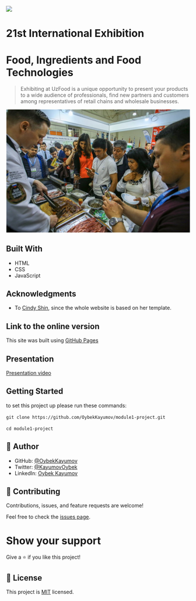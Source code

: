![](https://img.shields.io/badge/Microverse-blueviolet)

# 21st International Exhibition
# Food, Ingredients and Food Technologies

> Exhibiting at UzFood is a unique opportunity to present your products to a wide audience of professionals, find new partners and customers among representatives of retail chains and wholesale businesses.

![app-screenshot](./images/project.png)

## Built With

- HTML
- CSS
- JavaScript

## Acknowledgments

- To [Cindy Shin](https://www.behance.net/adagio07), since the whole website is based on her template.

## Link to the online version

This site was built using [GitHub Pages](https://oybekkayumov.github.io/module1-project/)

## Presentation

[Presentation video](https://www.loom.com/share/d12cad4e54cb4208bff9777c529ddb20)

## Getting Started

to set this project up please run these commands:

`git clone https://github.com/OybekKayumov/module1-project.git`

`cd module1-project`

## 👤 Author

- GitHub: [@OybekKayumov](https://github.com/OybekKayumov)
- Twitter: [@KayumovOybek](https://twitter.com/KayumovOybek)
- LinkedIn: [Oybek Kayumov](https://www.linkedin.com/in/oybek-kayumov-54a8485b/)

## 🤝 Contributing

Contributions, issues, and feature requests are welcome!

Feel free to check the [issues page](https://github.com/OybekKayumov/module1-project/issues).

# Show your support

Give a ⭐️ if you like this project!

## 📝 License

This project is [MIT](./MIT.md) licensed.